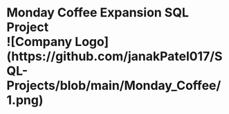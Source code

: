 <h1> Monday Coffee Expansion SQL Project
<br>
![Company Logo](https://github.com/janakPatel017/SQL-Projects/blob/main/Monday_Coffee/1.png)
